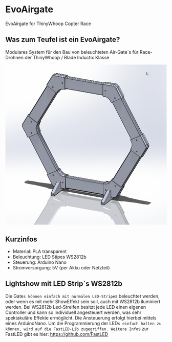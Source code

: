# EvoAirgate
EvoAirgate for ThinyWhoop Copter Race

## Was zum Teufel ist ein EvoAirgate?
Modulares System für den Bau von beleuchteten Air-Gate`s für Race-Drohnen der ThinyWhoop / Blade Inductix Klasse

![EvoAirgate](/Media/EvoAirGate_01.png)

## Kurzinfos
* Material: PLA transparent
* Beleuchtung: LED Stipes WS2812b
* Steuerung: Arduino Nano
* Stromversorgung: 5V (per Akku oder Netzteil)

## Lightshow mit LED Strip`s WS2812b
Die Gate`s können einfach mit normalen LED-Stripe`s beleuchtet werden, oder wenn es mit mehr ShowEffekt sein soll, auch mit WS2812b iluminiert werden. Bei WS2812b Led-Streifen besitzt jede LED einen eigenen Controller und kann so individuell angesteuert werden, was sehr spektakuläre Effekte ermöglicht. Die Ansteuerung erfolgt hierbei mittels eines ArduinoNano. Um die Programmierung der LED`s einfach halten zu können, wird auf die FastLED-Lib zugegriffen.
Weitere Info`s zur FastLED gibt es hier: https://github.com/FastLED
